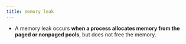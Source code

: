 ```yaml
---
title: memory leak
---
```

- A memory leak occurs **when a process allocates memory from the paged or nonpaged pools**, but does not free the memory.
